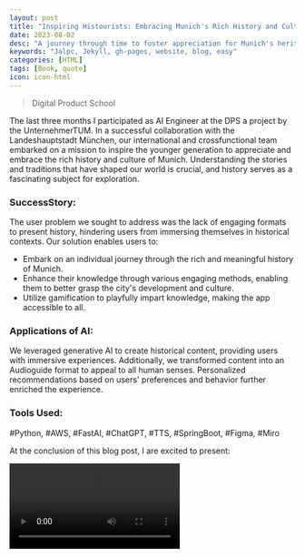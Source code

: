 ```yaml
---
layout: post
title: "Inspiring Histourists: Embracing Munich's Rich History and Culture"
date: 2023-08-02
desc: "A journey through time to foster appreciation for Munich's heritage."
keywords: "Jalpc, Jekyll, gh-pages, website, blog, easy"
categories: [HTML]
tags: [Book, quote]
icon: icon-html
---
```


<blockquote>
  <p>Digital Product School</p>
</blockquote>
<p>The last three months I participated as AI Engineer at the DPS a project by the UnternehmerTUM. In a successful collaboration with the Landeshauptstadt München, our international and crossfunctional team embarked on a mission to inspire the younger generation to appreciate and embrace the rich history and culture of Munich. Understanding the stories and traditions that have shaped our world is crucial, and history serves as a fascinating subject for exploration.</p>

<h3>SuccessStory:</h3>
<p>The user problem we sought to address was the lack of engaging formats to present history, hindering users from immersing themselves in historical contexts. Our solution enables users to:</p>
<ul>
  <li>Embark on an individual journey through the rich and meaningful history of Munich.</li>
  <li>Enhance their knowledge through various engaging methods, enabling them to better grasp the city's development and culture.</li>
  <li>Utilize gamification to playfully impart knowledge, making the app accessible to all.</li>
</ul>

<h3>Applications of AI:</h3>
<p>We leveraged generative AI to create historical content, providing users with immersive experiences. Additionally, we transformed content into an Audioguide format to appeal to all human senses. Personalized recommendations based on users' preferences and behavior further enriched the experience.</p>

<h3>Tools Used:</h3>
<p>#Python, #AWS, #FastAI, #ChatGPT, #TTS, #SpringBoot, #Figma, #Miro</p>

<p>At the conclusion of this blog post, I are excited to present:</p>
<video controls>
  <!-- Your video source URL goes here -->
  <source src="[https://www.youtube.com/watch?v=0A0zUK4lGh4&t=2s]" type="video">
  <!-- Provide alternative content if video is not supported -->
  Your browser does not support the video tag.
</video>

